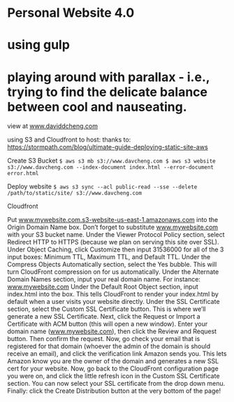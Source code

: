 # Personal Website 4.0

# using gulp

# playing around with parallax - i.e., trying to find the delicate balance between cool and nauseating.

view at www.daviddcheng.com


using S3 and Cloudfront to host:
thanks to: https://stormpath.com/blog/ultimate-guide-deploying-static-site-aws

Create S3 Bucket
`$ aws s3 mb s3://www.davcheng.com
$ aws s3 website s3://www.davcheng.com --index-document index.html --error-document error.html`

Deploy website
`$ aws s3 sync --acl public-read --sse --delete /path/to/static/site/ s3://www.davcheng.com`


Cloudfront

Put www.mywebsite.com.s3-website-us-east-1.amazonaws.com into the Origin Domain Name box. Don’t forget to substitute www.mywebsite.com with your S3 bucket name.
Under the Viewer Protocol Policy section, select Redirect HTTP to HTTPS (because we plan on serving this site over SSL).
Under Object Caching, click Customize then input 31536000 for all of the 3 input boxes: Minimum TTL, Maximum TTL, and Default TTL.
Under the Compress Objects Automatically section, select the Yes bubble. This will turn CloudFront compression on for us automatically.
Under the Alternate Domain Names section, input your real domain name. For instance: www.mywebsite.com
Under the Default Root Object section, input index.html into the box. This tells CloudFront to render your index.html by default when a user visits your website directly.
Under the SSL Certificate section, select the Custom SSL Certificate button. This is where we’ll generate a new SSL Certificate.
Next, click the Request or Import a Certificate with ACM button (this will open a new window).
Enter your domain name (www.mywebsite.com), then click the Review and Request button. Then confirm the request.
Now, go check your email that is registered for that domain (whoever the admin of the domain is should receive an email), and click the verification link Amazon sends you. This lets Amazon know you are the owner of the domain and generates a new SSL cert for your website.
Now, go back to the CloudFront configuration page you were on, and click the little refresh icon in the Custom SSL Certificate section. You can now select your SSL certificate from the drop down menu.
Finally: click the Create Distribution button at the very bottom of the page!
